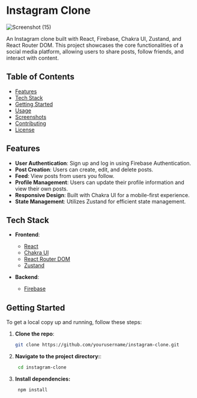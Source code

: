 # Instagram Clone

![Screenshot (15)](https://github.com/user-attachments/assets/665c9cdd-4770-4138-a298-a11f30de2ec1)



An Instagram clone built with React, Firebase, Chakra UI, Zustand, and React Router DOM. This project showcases the core functionalities of a social media platform, allowing users to share posts, follow friends, and interact with content.

## Table of Contents

- [Features](#features)
- [Tech Stack](#tech-stack)
- [Getting Started](#getting-started)
- [Usage](#usage)
- [Screenshots](#screenshots)
- [Contributing](#contributing)
- [License](#license)

## Features

- **User Authentication**: Sign up and log in using Firebase Authentication.
- **Post Creation**: Users can create, edit, and delete posts.
- **Feed**: View posts from users you follow.
- **Profile Management**: Users can update their profile information and view their own posts.
- **Responsive Design**: Built with Chakra UI for a mobile-first experience.
- **State Management**: Utilizes Zustand for efficient state management.

## Tech Stack

- **Frontend**: 
  - [React](https://reactjs.org/)
  - [Chakra UI](https://chakra-ui.com/)
  - [React Router DOM](https://reactrouter.com/)
  - [Zustand](https://github.com/pmndrs/zustand)

- **Backend**: 
  - [Firebase](https://firebase.google.com/)

## Getting Started

To get a local copy up and running, follow these steps:

1. **Clone the repo**:
   ```bash
   git clone https://github.com/yourusername/instagram-clone.git

2. **Navigate to the project directory:**:
    ```bash
     cd instagram-clone
    
3. **Install dependencies:**
   ```bash
    npm install



   
